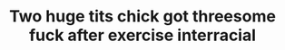 ---
layout: post
title: Two huge tits chick got threesome fuck after exercise interracial
duration: '37:25'
view: 245
rate: 2
video: 'https://flashservice.xvideos.com/embedframe/27270667'
category: 
 - black
 - threesome
 - outdoor
 - rough
 - busty
 - curvy
 - brunette
tags: 
 - big-black-cock
priority: 0.9
changefreq: daily
---